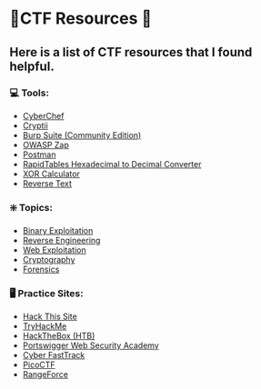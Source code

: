 <h1> 🚩CTF Resources 🚩 </h1>

<h2> Here is a list of CTF resources that I found helpful. </h2>

<h3> 💻 Tools:</h3>

- [CyberChef](https://gchq.github.io/CyberChef/)
- [Cryptii](https://cryptii.com/)
- [Burp Suite (Community Edition)](https://portswigger.net/burp/communitydownload)
- [OWASP Zap](https://www.zaproxy.org/)
- [Postman](https://www.postman.com/)
- [RapidTables Hexadecimal to Decimal Converter](https://www.rapidtables.com/convert/number/hex-to-decimal.html)
- [XOR Calculator](https://xor.pw/)
- [Reverse Text](https://www.textreverse.com/)

<h3> ❇️ Topics:</h3>

- [Binary Exploitation](https://ctf101.org/binary-exploitation/overview/)
- [Reverse Engineering](https://ctf101.org/reverse-engineering/overview/)
- [Web Exploitation](https://ctf101.org/web-exploitation/overview/)
- [Cryptography](https://ctf101.org/cryptography/overview/)
- [Forensics](https://ctf101.org/forensics/overview/)

<h3> 🖥 Practice Sites: </h3>

- [Hack This Site](https://www.hackthissite.org/)
- [TryHackMe](https://tryhackme.com/)
- [HackTheBox (HTB)](https://www.hackthebox.com/)
- [Portswigger Web Security Academy](https://portswigger.net/web-security)
- [Cyber FastTrack](https://www.cyber-fasttrack.org/)
- [PicoCTF](https://picoctf.org/)
- [RangeForce](https://www.rangeforce.com/)
